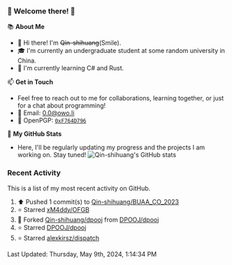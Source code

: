 ### 🌟 Welcome there! 🌟

📚 **About Me**
- 👋 Hi there! I'm ~~Qin-shihuang~~(Smile).
- 🎓 I'm currently an undergraduate student at some random university in China.
- 🌱 I'm currently learning C# and Rust.

📫 **Get in Touch**
- Feel free to reach out to me for collaborations, learning together, or just for a chat about programming!
- 📩 Email: 0.0@owo.li
- 🔑 OpenPGP: [`0xF764D796`](https://keys.openpgp.org/vks/v1/by-fingerprint/99D5AF94A1585E16E14895EFBF6C0BF4F764D796)


📝 **My GitHub Stats**
- Here, I'll be regularly updating my progress and the projects I am working on. Stay tuned!
![Qin-shihuang's GitHub stats](https://github-readme-stats.vercel.app/api?username=Qin-shihuang&show_icons=true)

### Recent Activity

This is a list of my most recent activity on GitHub.

<!--RECENT_ACTIVITY:start-->
1. ⬆️ Pushed 1 commit(s) to [Qin-shihuang/BUAA_CO_2023](https://github.com/Qin-shihuang/BUAA_CO_2023)<br>
2. ⭐ Starred [xM4ddy/OFGB](https://github.com/xM4ddy/OFGB)<br>
3. 🔱 Forked [Qin-shihuang/dpooj](https://github.com/Qin-shihuang/dpooj) from [DPOOJ/dpooj](https://github.com/DPOOJ/dpooj)<br>
4. ⭐ Starred [DPOOJ/dpooj](https://github.com/DPOOJ/dpooj)<br>
5. ⭐ Starred [alexkirsz/dispatch](https://github.com/alexkirsz/dispatch)<br>
<!--RECENT_ACTIVITY:end-->

<!--RECENT_ACTIVITY:last_update-->
Last Updated: Thursday, May 9th, 2024, 1:14:34 PM
<!--RECENT_ACTIVITY:last_update_end-->
